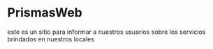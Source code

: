 # PrismasWeb
este es un sitio para informar a nuestros usuarios sobre los servicios brindados en nuestros locales

